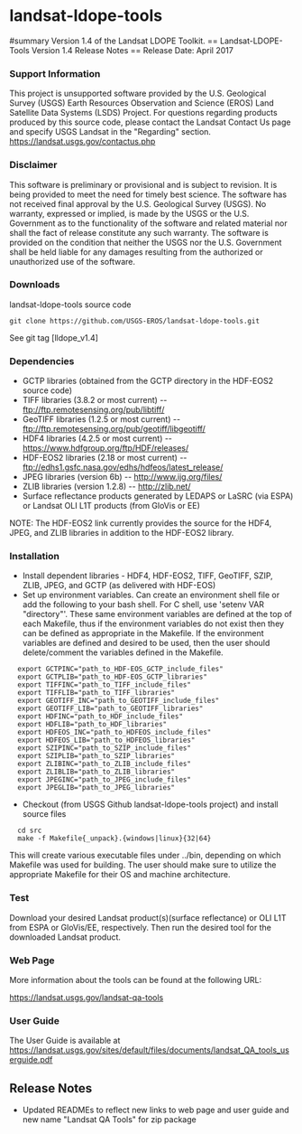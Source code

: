 # landsat-ldope-tools
#summary Version 1.4 of the Landsat LDOPE Toolkit.
== Landsat-LDOPE-Tools Version 1.4 Release Notes ==
Release Date: April 2017

### Support Information
This project is unsupported software provided by the U.S. Geological Survey (USGS) Earth Resources Observation and Science (EROS) Land Satellite Data Systems (LSDS) Project. For questions regarding products produced by this source code, please contact the Landsat Contact Us page and specify USGS Landsat in the "Regarding" section. https://landsat.usgs.gov/contactus.php

### Disclaimer
This software is preliminary or provisional and is subject to revision. It is being provided to meet the need for timely best science. The software has not received final approval by the U.S. Geological Survey (USGS). No warranty, expressed or implied, is made by the USGS or the U.S. Government as to the functionality of the software and related material nor shall the fact of release constitute any such warranty. The software is provided on the condition that neither the USGS nor the U.S. Government shall be held liable for any damages resulting from the authorized or unauthorized use of the software.

### Downloads
landsat-ldope-tools source code

    git clone https://github.com/USGS-EROS/landsat-ldope-tools.git

See git tag [lldope_v1.4]

### Dependencies
  * GCTP libraries (obtained from the GCTP directory in the HDF-EOS2 source code)
  * TIFF libraries (3.8.2 or most current) -- ftp://ftp.remotesensing.org/pub/libtiff/
  * GeoTIFF libraries (1.2.5 or most current) -- ftp://ftp.remotesensing.org/pub/geotiff/libgeotiff/
  * HDF4 libraries (4.2.5 or most current) -- https://www.hdfgroup.org/ftp/HDF/releases/
  * HDF-EOS2 libraries (2.18 or most current) -- ftp://edhs1.gsfc.nasa.gov/edhs/hdfeos/latest_release/
  * JPEG libraries (version 6b) -- http://www.ijg.org/files/
  * ZLIB libraries (version 1.2.8) -- http://zlib.net/
  * Surface reflectance products generated by LEDAPS or LaSRC (via ESPA) or Landsat OLI L1T products (from GloVis or EE)

NOTE: The HDF-EOS2 link currently provides the source for the HDF4, JPEG, and ZLIB libraries in addition to the HDF-EOS2 library.

### Installation
  * Install dependent libraries - HDF4, HDF-EOS2, TIFF, GeoTIFF, SZIP, ZLIB, JPEG, and GCTP (as delivered with HDF-EOS)
  * Set up environment variables.  Can create an environment shell file or add the following to your bash shell.  For C shell, use 'setenv VAR "directory"'.  These same environment variables are defined at the top of each Makefile, thus if the environment variables do not exist then they can be defined as appropriate in the Makefile.  If the environment variables are defined and desired to be used, then the user should delete/comment the variables defined in the Makefile.
  ```
    export GCTPINC="path_to_HDF-EOS_GCTP_include_files"
    export GCTPLIB="path_to_HDF-EOS_GCTP_libraries"
    export TIFFINC="path_to_TIFF_include_files"
    export TIFFLIB="path_to_TIFF_libraries"
    export GEOTIFF_INC="path_to_GEOTIFF_include_files"
    export GEOTIFF_LIB="path_to_GEOTIFF_libraries"
    export HDFINC="path_to_HDF_include_files"
    export HDFLIB="path_to_HDF_libraries"
    export HDFEOS_INC="path_to_HDFEOS_include_files"
    export HDFEOS_LIB="path_to_HDFEOS_libraries"
    export SZIPINC="path_to_SZIP_include_files"
    export SZIPLIB="path_to_SZIP_libraries"
    export ZLIBINC="path_to_ZLIB_include_files"
    export ZLIBLIB="path_to_ZLIB_libraries"
    export JPEGINC="path_to_JPEG_include_files"
    export JPEGLIB="path_to_JPEG_libraries"
  ```

  * Checkout (from USGS Github landsat-ldope-tools project) and install source files
  ```
    cd src
    make -f Makefile{_unpack}.{windows|linux}{32|64}
  ```

This will create various executable files under ../bin, depending on which Makefile was used for building.  The user should make sure to utilize the appropriate Makefile for their OS and machine architecture.

### Test 

Download your desired Landsat product(s)(surface reflectance) or OLI L1T from ESPA or GloVis/EE, respectively.  Then run the desired tool for the downloaded Landsat product.

### Web Page 

More information about the tools can be found at the following URL: 

https://landsat.usgs.gov/landsat-qa-tools

### User Guide

The User Guide is available at https://landsat.usgs.gov/sites/default/files/documents/landsat_QA_tools_userguide.pdf 

## Release Notes
  * Updated READMEs to reflect new links to web page and user guide and
    new name "Landsat QA Tools" for zip package
 
